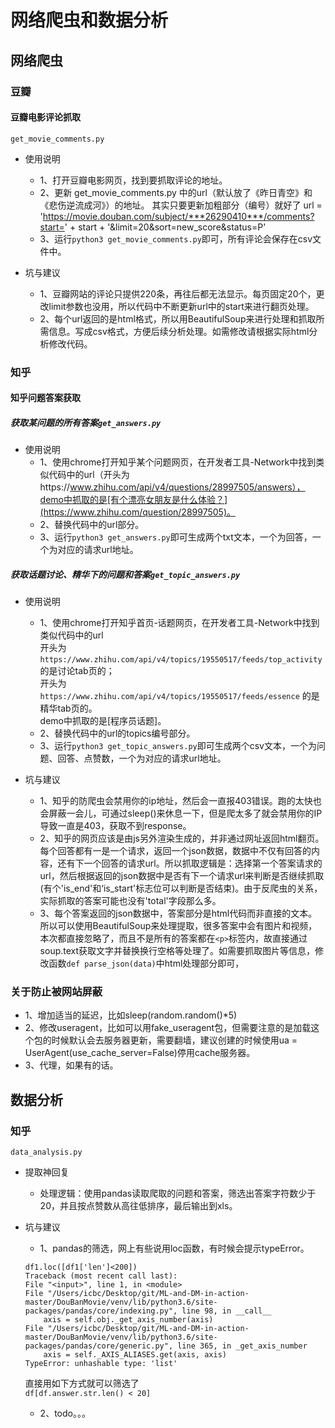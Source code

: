 # 网络爬虫和数据分析

## 网络爬虫
### 豆瓣
#### 豆瓣电影评论抓取
```get_movie_comments.py```
- 使用说明
    - 1、打开豆瓣电影网页，找到要抓取评论的地址。
    - 2、更新 get_movie_comments.py 中的url（默认放了《昨日青空》和《悲伤逆流成河》）的地址。  其实只要更新加粗部分（编号）就好了
    url = 'https://movie.douban.com/subject/***26290410***/comments?start=' + start + '&limit=20&sort=new_score&status=P'
    - 3、运行```python3 get_movie_comments.py```即可，所有评论会保存在csv文件中。

- 坑与建议
    - 1、豆瓣网站的评论只提供220条，再往后都无法显示。每页固定20个，更改limit参数也没用，所以代码中不断更新url中的start来进行翻页处理。
    - 2、每个url返回的是html格式，所以用BeautifulSoup来进行处理和抓取所需信息。写成csv格式，方便后续分析处理。如需修改请根据实际html分析修改代码。


### 知乎
#### 知乎问题答案获取
##### 获取某问题的所有答案`get_answers.py`
- 使用说明
    - 1、使用chrome打开知乎某个问题网页，在开发者工具-Network中找到类似代码中的url（开头为https://www.zhihu.com/api/v4/questions/28997505/answers），demo中抓取的是[有个漂亮女朋友是什么体验？](https://www.zhihu.com/question/28997505)。
    - 2、替换代码中的url部分。
    - 3、运行`python3 get_answers.py`即可生成两个txt文本，一个为回答，一个为对应的请求url地址。

##### 获取话题讨论、精华下的问题和答案`get_topic_answers.py`
- 使用说明
    - 1、使用chrome打开知乎首页-话题网页，在开发者工具-Network中找到类似代码中的url  
    开头为`https://www.zhihu.com/api/v4/topics/19550517/feeds/top_activity` 的是讨论tab页的；  
    开头为`https://www.zhihu.com/api/v4/topics/19550517/feeds/essence` 的是精华tab页的。  
    demo中抓取的是[程序员话题]。
    - 2、替换代码中的url的topics编号部分。
    - 3、运行`python3 get_topic_answers.py`即可生成两个csv文本，一个为问题、回答、点赞数，一个为对应的请求url地址。


- 坑与建议
    - 1、知乎的防爬虫会禁用你的ip地址，然后会一直报403错误。跑的太快也会屏蔽一会儿，可通过sleep()来休息一下，但是爬太多了就会禁用你的IP导致一直是403，获取不到response。
    - 2、知乎的网页应该是由js另外渲染生成的，并非通过网址返回html翻页。每个回答都有一是一个请求，返回一个json数据，数据中不仅有回答的内容，还有下一个回答的请求url。所以抓取逻辑是：选择第一个答案请求的url，然后根据返回的json数据中是否有下一个请求url来判断是否继续抓取(有个'is_end'和‘is_start'标志位可以判断是否结束)。由于反爬虫的关系，实际抓取的答案可能也没有'total'字段那么多。
    - 3、每个答案返回的json数据中，答案部分是html代码而非直接的文本。所以可以使用BeautifulSoup来处理提取，很多答案中会有图片和视频，本次都直接忽略了，而且不是所有的答案都在`<p>`标签内，故直接通过soup.text获取文字并替换换行空格等处理了。如需要抓取图片等信息，修改函数`def parse_json(data)`中html处理部分即可，

### 关于防止被网站屏蔽
- 1、增加适当的延迟，比如sleep(random.random()*5)
- 2、修改useragent，比如可以用fake_useragent包，但需要注意的是加载这个包的时候默认会去服务器更新，需要翻墙，建议创建的时候使用ua = UserAgent(use_cache_server=False)停用cache服务器。
- 3、代理，如果有的话。

## 数据分析

### 知乎
`data_analysis.py`
- 提取神回复
    - 处理逻辑：使用pandas读取爬取的问题和答案，筛选出答案字符数少于20，并且按点赞数从高往低排序，最后输出到xls。

- 坑与建议
    - 1、pandas的筛选，网上有些说用loc函数，有时候会提示typeError。  
    ```
    df1.loc([df1['len']<200])  
    Traceback (most recent call last):
    File "<input>", line 1, in <module>
    File "/Users/icbc/Desktop/git/ML-and-DM-in-action-master/DouBanMovie/venv/lib/python3.6/site-packages/pandas/core/indexing.py", line 98, in __call__
        axis = self.obj._get_axis_number(axis)
    File "/Users/icbc/Desktop/git/ML-and-DM-in-action-master/DouBanMovie/venv/lib/python3.6/site-packages/pandas/core/generic.py", line 365, in _get_axis_number
        axis = self._AXIS_ALIASES.get(axis, axis)
    TypeError: unhashable type: 'list'
    ```  
    直接用如下方式就可以筛选了  
    `df[df.answer.str.len() < 20]`

    - 2、todo。。。